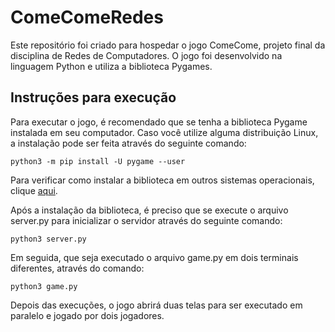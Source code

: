# ComeComeRedes

Este repositório foi criado para hospedar o jogo ComeCome, projeto final da disciplina de Redes de Computadores. O jogo foi desenvolvido na linguagem Python e utiliza a biblioteca Pygames.

## Instruções para execução

Para executar o jogo, é recomendado que se tenha a biblioteca Pygame instalada em seu computador. Caso você utilize alguma distribuição Linux, a instalação pode ser feita através do seguinte comando:

```python3 -m pip install -U pygame --user```

Para verificar como instalar a biblioteca em outros sistemas operacionais, clique [aqui](https://www.pygame.org/wiki/GettingStarted).

Após a instalação da biblioteca, é preciso que se execute o arquivo server.py para inicializar o servidor através do seguinte comando:

```python3 server.py```

Em seguida, que seja executado o arquivo game.py em dois terminais diferentes, através do comando:

```python3 game.py```

Depois das execuções, o jogo abrirá duas telas para ser executado em paralelo e jogado por dois jogadores.

